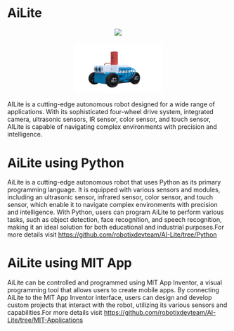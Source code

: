 # AiLite
<p align="center" width="80%">
    <img width="40%" src="AiLite.JPG" />
</p>
<p align="center" width="80%">
    <img width="40%" src="AiLite_4_wheel.png" />
</p>

AILite is a cutting-edge autonomous robot designed for a wide range of applications. With its sophisticated four-wheel drive system, integrated camera, ultrasonic sensors, IR sensor, color sensor, and touch sensor, AILite is capable of navigating complex environments with precision and intelligence.

# AiLite using Python

AiLite is a cutting-edge autonomous robot that uses Python as its primary programming language. It is equipped with various sensors and modules, including an ultrasonic sensor, infrared sensor, color sensor, and touch sensor, which enable it to navigate complex environments with precision and intelligence. With Python, users can program AiLite to perform various tasks, such as object detection, face recognition, and speech recognition, making it an ideal solution for both educational and industrial purposes.For more details visit https://github.com/robotixdevteam/AI-Lite/tree/Python

# AiLite using MIT App

AiLite can be controlled and programmed using MIT App Inventor, a visual programming tool that allows users to create mobile apps. By connecting AiLite to the MIT App Inventor interface, users can design and develop custom projects that interact with the robot, utilizing its various sensors and capabilities.For more details visit https://github.com/robotixdevteam/AI-Lite/tree/MIT-Applications
